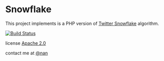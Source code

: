 Snowflake
=============

This project implements is a PHP version of [Twitter Snowflake](https://github.com/twitter/snowflake) algorithm.

[![Build Status](https://api.travis-ci.org/lucasvscn/snowflake.png)](https://travis-ci.org/lucasvscn/snowflake)

license [Apache 2.0](https://github.com/lucasvscn/snowflake/LICENSE)

contact me at [@nan](https://code.aliyun.com/u/nan)